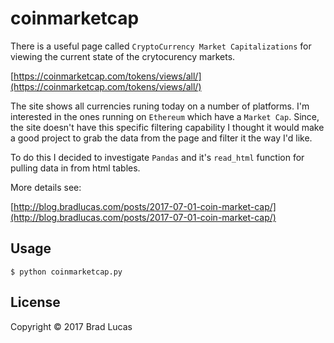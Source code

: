 # coinmarketcap

There is a useful page called `CryptoCurrency Market Capitalizations` for viewing the current state of the crytocurency markets.

[https://coinmarketcap.com/tokens/views/all/](https://coinmarketcap.com/tokens/views/all/)

The site shows all currencies runing today on a number of platforms. I'm interested in the ones running on `Ethereum` which have a `Market Cap`. Since, the site doesn't have this specific filtering capability I thought it would make a good project to grab the data from the page and filter it the way I'd like.

To do this I decided to investigate `Pandas` and it's `read_html` function for pulling data in from html tables.

More details see:

[http://blog.bradlucas.com/posts/2017-07-01-coin-market-cap/](http://blog.bradlucas.com/posts/2017-07-01-coin-market-cap/)


## Usage

```
$ python coinmarketcap.py
```


## License

Copyright © 2017 Brad Lucas

